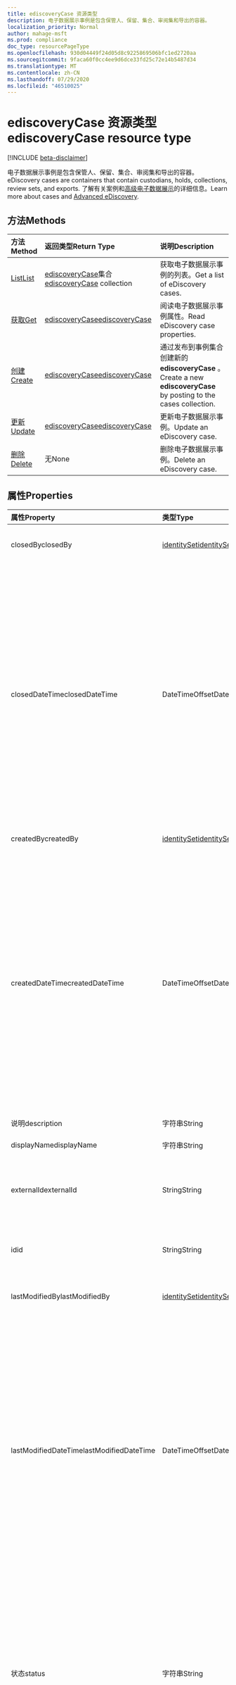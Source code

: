 ```yaml
---
title: ediscoveryCase 资源类型
description: 电子数据展示事例是包含保管人、保留、集合、审阅集和导出的容器。
localization_priority: Normal
author: mahage-msft
ms.prod: compliance
doc_type: resourcePageType
ms.openlocfilehash: 930d04449f24d05d8c9225869506bfc1ed2720aa
ms.sourcegitcommit: 9faca60f0cc4ee9d6dce33fd25c72e14b5487d34
ms.translationtype: MT
ms.contentlocale: zh-CN
ms.lasthandoff: 07/29/2020
ms.locfileid: "46510025"
---
```

# <a name="ediscoverycase-resource-type"></a><span data-ttu-id="f7958-103">ediscoveryCase 资源类型</span><span class="sxs-lookup"><span data-stu-id="f7958-103">ediscoveryCase resource type</span></span>

[!INCLUDE [beta-disclaimer](../../includes/beta-disclaimer.md)]

<span data-ttu-id="f7958-104">电子数据展示事例是包含保管人、保留、集合、审阅集和导出的容器。</span><span class="sxs-lookup"><span data-stu-id="f7958-104">eDiscovery cases are containers that contain custodians, holds, collections, review sets, and exports.</span></span>  <span data-ttu-id="f7958-105">了解有关案例和[高级电子数据展示](https://docs.microsoft.com/microsoft-365/compliance/overview-ediscovery-20)的详细信息。</span><span class="sxs-lookup"><span data-stu-id="f7958-105">Learn more about cases and [Advanced eDiscovery](https://docs.microsoft.com/microsoft-365/compliance/overview-ediscovery-20).</span></span>

## <a name="methods"></a><span data-ttu-id="f7958-106">方法</span><span class="sxs-lookup"><span data-stu-id="f7958-106">Methods</span></span>

| <span data-ttu-id="f7958-107">方法</span><span class="sxs-lookup"><span data-stu-id="f7958-107">Method</span></span>       | <span data-ttu-id="f7958-108">返回类型</span><span class="sxs-lookup"><span data-stu-id="f7958-108">Return Type</span></span> | <span data-ttu-id="f7958-109">说明</span><span class="sxs-lookup"><span data-stu-id="f7958-109">Description</span></span> |
|:-------------|:------------|:------------|
| [<span data-ttu-id="f7958-110">List</span><span class="sxs-lookup"><span data-stu-id="f7958-110">List</span></span>](../api/ediscoverycase-list.md) | <span data-ttu-id="f7958-111">[ediscoveryCase](ediscoverycase.md)集合</span><span class="sxs-lookup"><span data-stu-id="f7958-111">[ediscoveryCase](ediscoverycase.md) collection</span></span> | <span data-ttu-id="f7958-112">获取电子数据展示事例的列表。</span><span class="sxs-lookup"><span data-stu-id="f7958-112">Get a list of eDiscovery cases.</span></span>|
| [<span data-ttu-id="f7958-113">获取</span><span class="sxs-lookup"><span data-stu-id="f7958-113">Get</span></span>](../api/ediscoverycase-get.md) | [<span data-ttu-id="f7958-114">ediscoveryCase</span><span class="sxs-lookup"><span data-stu-id="f7958-114">ediscoveryCase</span></span>](ediscoverycase.md) | <span data-ttu-id="f7958-115">阅读电子数据展示事例属性。</span><span class="sxs-lookup"><span data-stu-id="f7958-115">Read eDiscovery case properties.</span></span> |
| [<span data-ttu-id="f7958-116">创建</span><span class="sxs-lookup"><span data-stu-id="f7958-116">Create</span></span>](../api/ediscoverycase-post.md) | [<span data-ttu-id="f7958-117">ediscoveryCase</span><span class="sxs-lookup"><span data-stu-id="f7958-117">ediscoveryCase</span></span>](ediscoverycase.md) | <span data-ttu-id="f7958-118">通过发布到事例集合创建新的**ediscoveryCase** 。</span><span class="sxs-lookup"><span data-stu-id="f7958-118">Create a new **ediscoveryCase** by posting to the cases collection.</span></span> |
| [<span data-ttu-id="f7958-119">更新</span><span class="sxs-lookup"><span data-stu-id="f7958-119">Update</span></span>](../api/ediscoverycase-update.md) | [<span data-ttu-id="f7958-120">ediscoveryCase</span><span class="sxs-lookup"><span data-stu-id="f7958-120">ediscoveryCase</span></span>](ediscoverycase.md) | <span data-ttu-id="f7958-121">更新电子数据展示事例。</span><span class="sxs-lookup"><span data-stu-id="f7958-121">Update an eDiscovery case.</span></span> |
| [<span data-ttu-id="f7958-122">删除</span><span class="sxs-lookup"><span data-stu-id="f7958-122">Delete</span></span>](../api/ediscoverycase-delete.md) | <span data-ttu-id="f7958-123">无</span><span class="sxs-lookup"><span data-stu-id="f7958-123">None</span></span> | <span data-ttu-id="f7958-124">删除电子数据展示事例。</span><span class="sxs-lookup"><span data-stu-id="f7958-124">Delete an eDiscovery case.</span></span> |

## <a name="properties"></a><span data-ttu-id="f7958-125">属性</span><span class="sxs-lookup"><span data-stu-id="f7958-125">Properties</span></span>

| <span data-ttu-id="f7958-126">属性</span><span class="sxs-lookup"><span data-stu-id="f7958-126">Property</span></span>     | <span data-ttu-id="f7958-127">类型</span><span class="sxs-lookup"><span data-stu-id="f7958-127">Type</span></span>        | <span data-ttu-id="f7958-128">说明</span><span class="sxs-lookup"><span data-stu-id="f7958-128">Description</span></span> |
|:-------------|:------------|:------------|
|<span data-ttu-id="f7958-129">closedBy</span><span class="sxs-lookup"><span data-stu-id="f7958-129">closedBy</span></span>|[<span data-ttu-id="f7958-130">identitySet</span><span class="sxs-lookup"><span data-stu-id="f7958-130">identitySet</span></span>](https://docs.microsoft.com/graph/api/resources/identityset)|<span data-ttu-id="f7958-131">关闭该事例的用户。</span><span class="sxs-lookup"><span data-stu-id="f7958-131">The user who closed the case.</span></span>|
|<span data-ttu-id="f7958-132">closedDateTime</span><span class="sxs-lookup"><span data-stu-id="f7958-132">closedDateTime</span></span>|<span data-ttu-id="f7958-133">DateTimeOffset</span><span class="sxs-lookup"><span data-stu-id="f7958-133">DateTimeOffset</span></span>|<span data-ttu-id="f7958-134">关闭事例的日期和时间。</span><span class="sxs-lookup"><span data-stu-id="f7958-134">The date and time when the case was closed.</span></span> <span data-ttu-id="f7958-135">时间戳类型表示采用 ISO 8601 格式的日期和时间信息，始终采用 UTC 时区。</span><span class="sxs-lookup"><span data-stu-id="f7958-135">The Timestamp type represents date and time information using ISO 8601 format and is always in UTC time.</span></span> <span data-ttu-id="f7958-136">例如，2014 年 1 月 1 日午夜 UTC 如下所示：`'2014-01-01T00:00:00Z'`</span><span class="sxs-lookup"><span data-stu-id="f7958-136">For example, midnight UTC on Jan 1, 2014 would look like this: `'2014-01-01T00:00:00Z'`</span></span>|
|<span data-ttu-id="f7958-137">createdBy</span><span class="sxs-lookup"><span data-stu-id="f7958-137">createdBy</span></span>|[<span data-ttu-id="f7958-138">identitySet</span><span class="sxs-lookup"><span data-stu-id="f7958-138">identitySet</span></span>](https://docs.microsoft.com/graph/api/resources/identityset)|<span data-ttu-id="f7958-139">创建案例的用户。</span><span class="sxs-lookup"><span data-stu-id="f7958-139">The user who created the case.</span></span>|
|<span data-ttu-id="f7958-140">createdDateTime</span><span class="sxs-lookup"><span data-stu-id="f7958-140">createdDateTime</span></span>|<span data-ttu-id="f7958-141">DateTimeOffset</span><span class="sxs-lookup"><span data-stu-id="f7958-141">DateTimeOffset</span></span>|<span data-ttu-id="f7958-142">实体的创建日期和时间。</span><span class="sxs-lookup"><span data-stu-id="f7958-142">The date and time when the entity was created.</span></span> <span data-ttu-id="f7958-143">时间戳类型表示采用 ISO 8601 格式的日期和时间信息，始终采用 UTC 时区。</span><span class="sxs-lookup"><span data-stu-id="f7958-143">The Timestamp type represents date and time information using ISO 8601 format and is always in UTC time.</span></span> <span data-ttu-id="f7958-144">例如，2014 年 1 月 1 日午夜 UTC 如下所示：`'2014-01-01T00:00:00Z'`</span><span class="sxs-lookup"><span data-stu-id="f7958-144">For example, midnight UTC on Jan 1, 2014 would look like this: `'2014-01-01T00:00:00Z'`</span></span>|
|<span data-ttu-id="f7958-145">说明</span><span class="sxs-lookup"><span data-stu-id="f7958-145">description</span></span>|<span data-ttu-id="f7958-146">字符串</span><span class="sxs-lookup"><span data-stu-id="f7958-146">String</span></span>|<span data-ttu-id="f7958-147">事例说明。</span><span class="sxs-lookup"><span data-stu-id="f7958-147">The case description.</span></span>|
|<span data-ttu-id="f7958-148">displayName</span><span class="sxs-lookup"><span data-stu-id="f7958-148">displayName</span></span>|<span data-ttu-id="f7958-149">字符串</span><span class="sxs-lookup"><span data-stu-id="f7958-149">String</span></span>|<span data-ttu-id="f7958-150">事例名称。</span><span class="sxs-lookup"><span data-stu-id="f7958-150">The case name.</span></span>|
|<span data-ttu-id="f7958-151">externalId</span><span class="sxs-lookup"><span data-stu-id="f7958-151">externalId</span></span>|<span data-ttu-id="f7958-152">String</span><span class="sxs-lookup"><span data-stu-id="f7958-152">String</span></span>|<span data-ttu-id="f7958-153">Customer reference 的外部事例编号。</span><span class="sxs-lookup"><span data-stu-id="f7958-153">The external case number for customer reference.</span></span>|
|<span data-ttu-id="f7958-154">id</span><span class="sxs-lookup"><span data-stu-id="f7958-154">id</span></span>|<span data-ttu-id="f7958-155">String</span><span class="sxs-lookup"><span data-stu-id="f7958-155">String</span></span>| <span data-ttu-id="f7958-156">电子数据展示事例的 ID。</span><span class="sxs-lookup"><span data-stu-id="f7958-156">The ID for the eDiscovery case.</span></span> <span data-ttu-id="f7958-157">只读。</span><span class="sxs-lookup"><span data-stu-id="f7958-157">Read-only.</span></span> |
|<span data-ttu-id="f7958-158">lastModifiedBy</span><span class="sxs-lookup"><span data-stu-id="f7958-158">lastModifiedBy</span></span>|[<span data-ttu-id="f7958-159">identitySet</span><span class="sxs-lookup"><span data-stu-id="f7958-159">identitySet</span></span>](https://docs.microsoft.com/graph/api/resources/identityset)|<span data-ttu-id="f7958-160">上次修改实体的用户。</span><span class="sxs-lookup"><span data-stu-id="f7958-160">The last user who modified the entity.</span></span>|
|<span data-ttu-id="f7958-161">lastModifiedDateTime</span><span class="sxs-lookup"><span data-stu-id="f7958-161">lastModifiedDateTime</span></span>|<span data-ttu-id="f7958-162">DateTimeOffset</span><span class="sxs-lookup"><span data-stu-id="f7958-162">DateTimeOffset</span></span>| <span data-ttu-id="f7958-163">修改事例的最新日期和时间。</span><span class="sxs-lookup"><span data-stu-id="f7958-163">The latest date and time when the case was modified.</span></span> <span data-ttu-id="f7958-164">时间戳类型表示采用 ISO 8601 格式的日期和时间信息，始终采用 UTC 时区。</span><span class="sxs-lookup"><span data-stu-id="f7958-164">The Timestamp type represents date and time information using ISO 8601 format and is always in UTC time.</span></span> <span data-ttu-id="f7958-165">例如，2014 年 1 月 1 日午夜 UTC 如下所示：`'2014-01-01T00:00:00Z'`</span><span class="sxs-lookup"><span data-stu-id="f7958-165">For example, midnight UTC on Jan 1, 2014 would look like this: `'2014-01-01T00:00:00Z'`</span></span>|
|<span data-ttu-id="f7958-166">状态</span><span class="sxs-lookup"><span data-stu-id="f7958-166">status</span></span>|<span data-ttu-id="f7958-167">字符串</span><span class="sxs-lookup"><span data-stu-id="f7958-167">String</span></span>| <span data-ttu-id="f7958-168">案例状态。</span><span class="sxs-lookup"><span data-stu-id="f7958-168">The case status.</span></span> <span data-ttu-id="f7958-169">可能的值为、、、、 `unknown` `active` `pendingDelete` `closing` `closed` 和 `closedWithError` 。</span><span class="sxs-lookup"><span data-stu-id="f7958-169">Possible values are `unknown`, `active`, `pendingDelete`, `closing`, `closed`, and `closedWithError`.</span></span> <span data-ttu-id="f7958-170">有关详细信息，请参阅下表。</span><span class="sxs-lookup"><span data-stu-id="f7958-170">For details see the following table.</span></span>|

### <a name="casestatus-values"></a><span data-ttu-id="f7958-171">caseStatus 值</span><span class="sxs-lookup"><span data-stu-id="f7958-171">caseStatus values</span></span>

|<span data-ttu-id="f7958-172">成员</span><span class="sxs-lookup"><span data-stu-id="f7958-172">Member</span></span>|<span data-ttu-id="f7958-173">说明</span><span class="sxs-lookup"><span data-stu-id="f7958-173">Description</span></span>|
|:----|-----------|
| <span data-ttu-id="f7958-174">unknown</span><span class="sxs-lookup"><span data-stu-id="f7958-174">unknown</span></span> | <span data-ttu-id="f7958-175">未知的案例状态。</span><span class="sxs-lookup"><span data-stu-id="f7958-175">Case status is unknown.</span></span> |
| <span data-ttu-id="f7958-176">工作</span><span class="sxs-lookup"><span data-stu-id="f7958-176">active</span></span> | <span data-ttu-id="f7958-177">案例处于活动状态。</span><span class="sxs-lookup"><span data-stu-id="f7958-177">Case is active.</span></span> |
| <span data-ttu-id="f7958-178">pendingDelete</span><span class="sxs-lookup"><span data-stu-id="f7958-178">pendingDelete</span></span> | <span data-ttu-id="f7958-179">已删除事例，但尚未完全处理该删除。</span><span class="sxs-lookup"><span data-stu-id="f7958-179">Case was deleted, but the delete has not been fully transacted.</span></span> |
| <span data-ttu-id="f7958-180">结束语</span><span class="sxs-lookup"><span data-stu-id="f7958-180">closing</span></span> | <span data-ttu-id="f7958-181">事例已关闭，但操作尚未完全进行事务处理。</span><span class="sxs-lookup"><span data-stu-id="f7958-181">Case was closed, but the operation has not been fully transacted.</span></span> |
| <span data-ttu-id="f7958-182">停止</span><span class="sxs-lookup"><span data-stu-id="f7958-182">closed</span></span> | <span data-ttu-id="f7958-183">事例已关闭。</span><span class="sxs-lookup"><span data-stu-id="f7958-183">The case is closed.</span></span> |
| <span data-ttu-id="f7958-184">closedWithError</span><span class="sxs-lookup"><span data-stu-id="f7958-184">closedWithError</span></span> | <span data-ttu-id="f7958-185">事例已关闭，但在这种情况下释放保留时出现错误。</span><span class="sxs-lookup"><span data-stu-id="f7958-185">The case is closed, but there were errors releasing holds in the case.</span></span> |

## <a name="relationships"></a><span data-ttu-id="f7958-186">关系</span><span class="sxs-lookup"><span data-stu-id="f7958-186">Relationships</span></span>

| <span data-ttu-id="f7958-187">关系</span><span class="sxs-lookup"><span data-stu-id="f7958-187">Relationship</span></span> | <span data-ttu-id="f7958-188">类型</span><span class="sxs-lookup"><span data-stu-id="f7958-188">Type</span></span>        | <span data-ttu-id="f7958-189">说明</span><span class="sxs-lookup"><span data-stu-id="f7958-189">Description</span></span> |
|:-------------|:------------|:------------|
|<span data-ttu-id="f7958-190">评审集</span><span class="sxs-lookup"><span data-stu-id="f7958-190">Review sets</span></span>|<span data-ttu-id="f7958-191">[reviewSet](reviewset.md)集合</span><span class="sxs-lookup"><span data-stu-id="f7958-191">[reviewSet](reviewset.md) collection</span></span>| <span data-ttu-id="f7958-192">案例中的审阅集集合。</span><span class="sxs-lookup"><span data-stu-id="f7958-192">Collection of review sets in the case.</span></span> <span data-ttu-id="f7958-193">只读。</span><span class="sxs-lookup"><span data-stu-id="f7958-193">Read-only.</span></span> <span data-ttu-id="f7958-194">可为 Null。</span><span class="sxs-lookup"><span data-stu-id="f7958-194">Nullable.</span></span> |

## <a name="json-representation"></a><span data-ttu-id="f7958-195">JSON 表示形式</span><span class="sxs-lookup"><span data-stu-id="f7958-195">JSON representation</span></span>

<span data-ttu-id="f7958-196">下面是资源的 JSON 表示形式。</span><span class="sxs-lookup"><span data-stu-id="f7958-196">The following is a JSON representation of the resource.</span></span>

<!-- {
  "blockType": "resource",
  "keyProperty":"id",
  "optionalProperties": [
 
  ],
  "@odata.type": "microsoft.graph.ediscoveryCase"
}-->

```json
{
  "closedBy": {"@odata.type": "microsoft.graph.identitySet"},
  "closedDateTime": "String (timestamp)",
  "createdBy": {"@odata.type": "microsoft.graph.identitySet"},
  "createdDateTime": "String (timestamp)",
  "description": "String",
  "displayName": "String",
  "externalId": "String",
  "id": "String (identifier)",
  "lastModifiedBy": {"@odata.type": "microsoft.graph.identitySet"},
  "lastModifiedDateTime": "String (timestamp)",
  "status": "string"
}
```

<!-- uuid: 16cd6b66-4b1a-43a1-adaf-3a886856ed98
2019-02-04 14:57:30 UTC -->
<!-- {
  "type": "#page.annotation",
  "description": "ediscoveryCase resource",
  "keywords": "",
  "section": "documentation",
  "tocPath": ""
}-->

